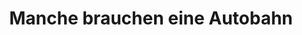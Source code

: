 ---
layout: blog
category: blog
title: Manche brauchen eine Autobahn 
summary: Anderen reicht auch ein Radweg
image: autobahnradweg.png
tags: [Verkehr]
---